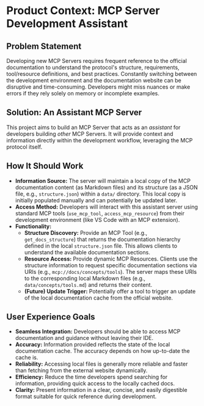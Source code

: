 # Product Context: MCP Server Development Assistant

## Problem Statement

Developing new MCP Servers requires frequent reference to the official documentation to understand the protocol's structure, requirements, tool/resource definitions, and best practices. Constantly switching between the development environment and the documentation website can be disruptive and time-consuming. Developers might miss nuances or make errors if they rely solely on memory or incomplete examples.

## Solution: An Assistant MCP Server

This project aims to build an MCP Server that acts as an *assistant* for developers building *other* MCP Servers. It will provide context and information directly within the development workflow, leveraging the MCP protocol itself.

## How It Should Work

- **Information Source:** The server will maintain a local copy of the MCP documentation content (as Markdown files) and its structure (as a JSON file, e.g., `structure.json`) within a `data/` directory. This local copy is initially populated manually and can potentially be updated later.
- **Access Method:** Developers will interact with this assistant server using standard MCP tools (`use_mcp_tool`, `access_mcp_resource`) from their development environment (like VS Code with an MCP extension).
- **Functionality:**
    - **Structure Discovery:** Provide an MCP Tool (e.g., `get_docs_structure`) that returns the documentation hierarchy defined in the local `structure.json` file. This allows clients to understand the available documentation sections.
    - **Resource Access:** Provide dynamic MCP Resources. Clients use the structure information to request specific documentation sections via URIs (e.g., `mcp://docs/concepts/tools`). The server maps these URIs to the corresponding local Markdown files (e.g., `data/concepts/tools.md`) and returns their content.
    - **(Future) Update Trigger:** Potentially offer a tool to trigger an update of the local documentation cache from the official website.

## User Experience Goals

- **Seamless Integration:** Developers should be able to access MCP documentation and guidance without leaving their IDE.
- **Accuracy:** Information provided reflects the state of the local documentation cache. The accuracy depends on how up-to-date the cache is.
- **Reliability:** Accessing local files is generally more reliable and faster than fetching from the external website dynamically.
- **Efficiency:** Reduce the time developers spend searching for information, providing quick access to the locally cached docs.
- **Clarity:** Present information in a clear, concise, and easily digestible format suitable for quick reference during development.

